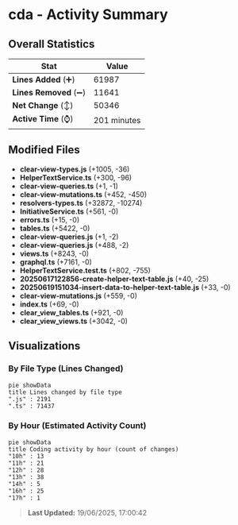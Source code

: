 # cda - Activity Summary 

## Overall Statistics

| Stat                   | Value                                                             |
| ---------------------- | ----------------------------------------------------------------- |
| **Lines Added** (➕)   | 61987                                          |
| **Lines Removed** (➖) | 11641                                        |
| **Net Change** (↕)    | 50346                |
| **Active Time** (⌚)   | 201 minutes |


## Modified Files
- **clear-view-types.js** (+1005, -36)
- **HelperTextService.ts** (+300, -96)
- **clear-view-queries.ts** (+1, -1)
- **clear-view-mutations.ts** (+452, -450)
- **resolvers-types.ts** (+32872, -10274)
- **InitiativeService.ts** (+561, -0)
- **errors.ts** (+15, -0)
- **tables.ts** (+5422, -0)
- **clear-view-queries.js** (+1, -2)
- **clear-view-queries.js** (+488, -2)
- **views.ts** (+8243, -0)
- **graphql.ts** (+7161, -0)
- **HelperTextService.test.ts** (+802, -755)
- **20250617122856-create-helper-text-table.js** (+40, -25)
- **20250619151034-insert-data-to-helper-text-table.js** (+33, -0)
- **clear-view-mutations.js** (+559, -0)
- **index.ts** (+69, -0)
- **clear_view_tables.ts** (+921, -0)
- **clear_view_views.ts** (+3042, -0)

## Visualizations

### By File Type (Lines Changed)

```mermaid
pie showData
title Lines changed by file type
".js" : 2191
".ts" : 71437
```

### By Hour (Estimated Activity Count)

```mermaid
pie showData
title Coding activity by hour (count of changes)
"10h" : 13
"11h" : 21
"12h" : 28
"13h" : 38
"14h" : 5
"16h" : 25
"17h" : 1
```


> **Last Updated:** 19/06/2025, 17:00:42